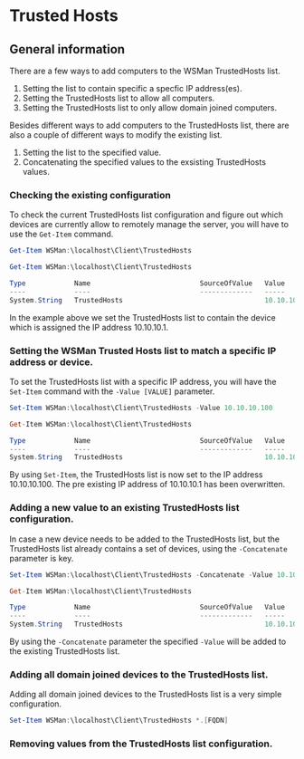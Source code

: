 # Trusted Hosts
## General information
There are a few ways to add computers to the WSMan TrustedHosts list.
1. Setting the list to contain specific a specfic IP address(es).
2. Setting the TrustedHosts list to allow all computers.
3. Setting the TrustedHosts list to only allow domain joined computers.

Besides different ways to add computers to the TrustedHosts list, there are also a couple of different ways to modify the existing list.
1. Setting the list to the specified value.
2. Concatenating the specified values to the exsisting TrustedHosts values.

### Checking the existing configuration
To check the current TrustedHosts list configuration and figure out which devices are currently allow to remotely manage the server, you will have to use the `Get-Item` command.
```PowerShell
Get-Item WSMan:\localhost\Client\TrustedHosts

Get-Item WSMan:\localhost\Client\TrustedHosts

Type            Name                           SourceOfValue   Value
----            ----                           -------------   -----
System.String   TrustedHosts                                   10.10.10.1
```
In the example above we set the TrustedHosts list to contain the device which is assigned the IP address 10.10.10.1.

### Setting the WSMan Trusted Hosts list to match a specific IP address or device.
To set the TrustedHosts list with a specific IP address, you will have the `Set-Item` command with the `-Value [VALUE]` parameter.
```PowerShell
Set-Item WSMan:\localhost\Client\TrustedHosts -Value 10.10.10.100

Get-Item WSMan:\localhost\Client\TrustedHosts

Type            Name                           SourceOfValue   Value
----            ----                           -------------   -----
System.String   TrustedHosts                                   10.10.10.100
```
By using `Set-Item`, the TrustedHosts list is now set to the IP address 10.10.10.100.
The pre existing IP address of 10.10.10.1 has been overwritten.

### Adding a new value to an existing TrustedHosts list configuration.
In case a new device needs to be added to the TrustedHosts list, but the TrustedHosts list already contains a set of devices, using the `-Concatenate` parameter is key.
```PowerShell
Set-Item WSMan:\localhost\Client\TrustedHosts -Concatenate -Value 10.10.10.200

Get-Item WSMan:\localhost\Client\TrustedHosts

Type            Name                           SourceOfValue   Value
----            ----                           -------------   -----
System.String   TrustedHosts                                   10.10.10.100,10.10.10.200
```
By using the `-Concatenate` parameter the specified `-Value` will be added to the existing TrustedHosts list.

### Adding all domain joined devices to the TrustedHosts list.
Adding all domain joined devices to the TrustedHosts list is a very simple configuration.
```PowerShell
Set-Item WSMan:\localhost\Client\TrustedHosts *.[FQDN]
```

### Removing values from the TrustedHosts list configuration.
